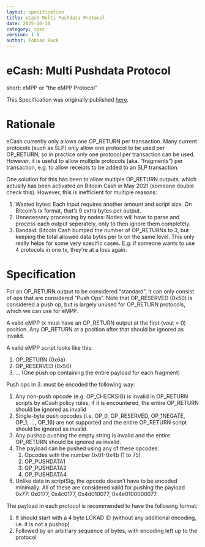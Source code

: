 ```yaml
---
layout: specification
title: eCash Multi Pushdata Protocol
date: 2025-10-10
category: spec
version: 1.0
author: Tobias Ruck
---
```


# eCash: Multi Pushdata Protocol

short: eMPP or “the eMPP Protocol”

This Specification was originally published [here](https://ecashbuilders.notion.site/eCash-Multi-Pushdata-Protocol-11e1b991071c4a77a3e948ba604859ac).

# Rationale

eCash currently only allows one OP_RETURN per transaction. Many current protocols (such as SLP) only allow one protocol to be used per OP_RETURN, so in practice only one protocol per transaction can be used. However, it is useful to allow multiple protocols (aka. “fragments”) per transaction, e.g. to allow receipts to be added to an SLP transaction.

One solution for this has been to allow multiple OP_RETURN outputs, which actually has been activated on Bitcoin Cash in May 2021 (someone double check this). However, this is inefficient for multiple reasons:

1. Wasted bytes: Each input requires another amount and script size. On Bitcoin’s tx format, that’s 9 extra bytes per output.
2. Unnecessary processing by nodes: Nodes will have to parse and process each output seperately, only to then ignore them completely.
3. Bandaid: Bitcoin Cash bumped the number of OP_RETURNs to 3, but keeping the total allowed data bytes per tx on the same level. This only really helps for some very specific cases. E.g. if someone wants to use 4 protocols in one tx, they’re at a loss again.

# Specification

For an OP_RETURN output to be considered “standard”, it can only consist of ops that are considered “Push Ops”. Note that OP_RESERVED (0x50) is considered a push op, but is largely unused for OP_RETURN protocols, which we can use for eMPP.

A valid eMPP tx must have an OP_RETURN output at the first (vout = 0) position. Any OP_RETURN at a position after that should be ignored as invalid.

A valid eMPP script looks like this:

1. OP_RETURN (0x6a)
2. OP_RESERVED (0x50)
3. <pushop0> <pushop1> … <pushopN> (One push op containing the entire payload for each fragment)

Push ops in 3. must be encoded the following way:

1. Any non-push opcode (e.g. OP_CHECKSIG) is invalid in OP_RETURN scripts by eCash policy rules; if it is encountered, the entire OP_RETURN should be ignored as invalid
2. Single-byte push opcodes (i.e. OP_0, OP_RESERVED, OP_1NEGATE, OP_1, …, OP_16) are not supported and the entire OP_RETURN script should be ignored as invalid. 
3. Any pushop pushing the empty string is invalid and the entire OP_RETURN should be ignored as invalid.
4. The payload can be pushed using any of these opcodes:
    1. Opcodes with the number 0x01-0x4b (1 to 75)
    2. OP_PUSHDATA1
    3. OP_PUSHDATA2
    4. OP_PUSHDATA4
5. Unlike data in scriptSig, the opcode doesn’t have to be encoded minimally. All of these are considered valid for pushing the payload 0x77: 0x0177, 0x4c0177, 0x4d010077, 0x4e0100000077.

The payload in each protocol is recommended to have the following format:

1. It should start with a 4 byte LOKAD ID (without any additional encoding, i.e. it is not a pushop)
2. Followed by an arbitrary sequence of bytes, with encoding left up to the protocol
